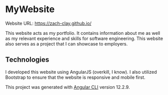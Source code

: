 # MyWebsite
Website URL: https://zach-clay.github.io/

This website acts as my portfolio. It contains information about me as well as my relevant experience and skills for software engineering. This website also serves as a project that I can showcase to employers.

## Technologies
I developed this website using AngularJS (overkill, I know). I also utilized Bootstrap to ensure that the website is responsive and mobile first.

This project was generated with [Angular CLI](https://github.com/angular/angular-cli) version 12.2.9.
